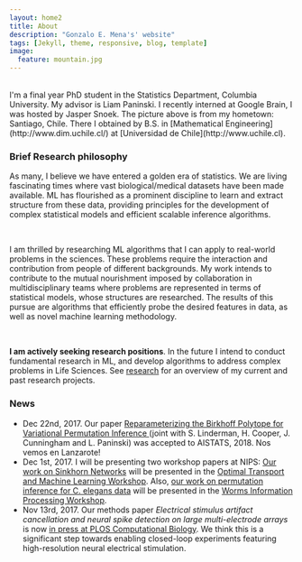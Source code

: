 ```yaml
---
layout: home2
title: About
description: "Gonzalo E. Mena's' website"
tags: [Jekyll, theme, responsive, blog, template]
image:
  feature: mountain.jpg
---
```

<br>
I'm a final year PhD student in the Statistics Department, Columbia University. My advisor is Liam Paninski. I recently interned at Google Brain, I was hosted by Jasper Snoek. 
The picture above is from my hometown: Santiago, Chile. There I obtained by B.S. in [Mathematical Engineering](http://www.dim.uchile.cl/) at [Universidad de Chile](http://www.uchile.cl).


### Brief Research philosophy
As many, I believe we have entered a golden era of statistics. We are living fascinating times where vast biological/medical datasets have been made available. ML has flourished as a prominent discipline to learn and extract structure from these data, providing principles for the development of complex statistical models and efficient scalable inference algorithms. 

<br>

I am thrilled by researching ML algorithms that I can apply to real-world problems in the sciences. These problems require the interaction and contribution from people of different backgrounds. My work intends to contribute to the mutual nourishment imposed by collaboration in multidisciplinary teams where problems are represented in terms of statistical models, whose structures are researched. The results of this pursue are algorithms that efficiently probe the desired features in data, as well as novel machine learning methodology.

<br>

**I am actively seeking research positions**. In the future I intend to conduct fundamental research in ML, and develop algorithms to address complex problems in Life Sciences. See [research](http://gomena.github.io/research) for an overview of my current and past research projects.

### News

* Dec 22nd, 2017. Our paper [Reparameterizing the Birkhoff Polytope for Variational Permutation Inference
](https://arxiv.org/abs/1710.09508) (joint with S. Linderman, H. Cooper, J. Cunningham and L. Paninski) was accepted to AISTATS, 2018. Nos vemos en Lanzarote!
* Dec 1st, 2017. I will be presenting two workshop papers at NIPS: [Our work on Sinkhorn Networks](https://gomena.github.io/doc/SinkhornOT.pdf) will be presented in the [Optimal Transport and Machine Learning Workshop](http://otml17.marcocuturi.net/). Also, [our work on permutation inference for C. elegans data](https://gomena.github.io/doc/PermutationWorms.pdf) will be presented in the [Worms Information Processing Workshop](http://journals.plos.org/ploscompbiol/article?id=10.1371/journal.pcbi.1005842).
* Nov 13rd, 2017. Our methods paper *Electrical stimulus artifact cancellation and neural spike detection on large multi-electrode arrays* is  now [in press at PLOS Computational Biology](http://journals.plos.org/ploscompbiol/article?id=10.1371/journal.pcbi.1005842). We think this is a significant step towards enabling closed-loop experiments featuring high-resolution neural electrical stimulation.




